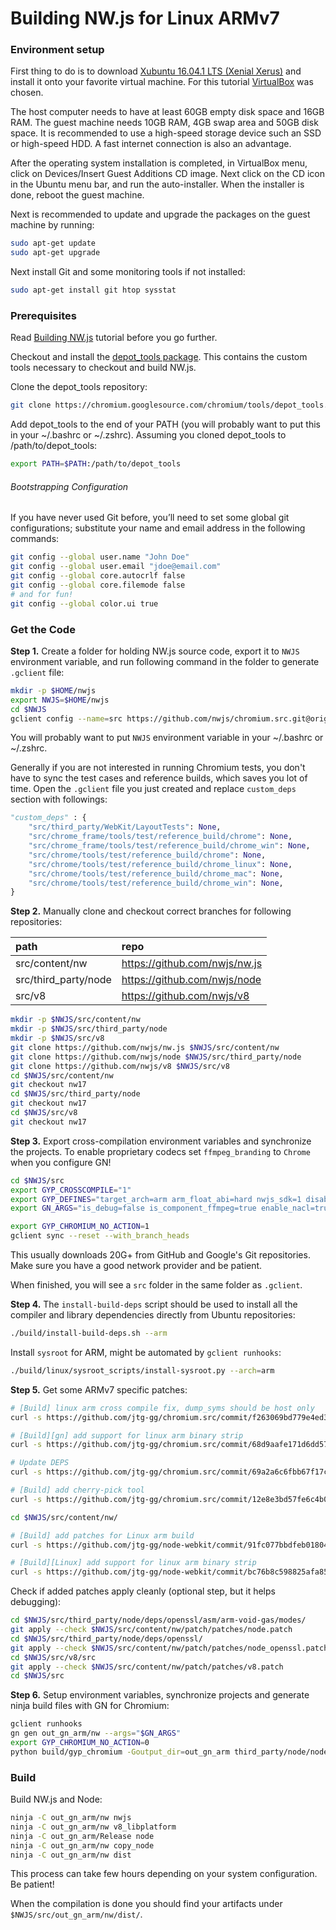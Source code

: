 # Building NW.js for Linux ARMv7

### Environment setup

First thing to do is to download [Xubuntu 16.04.1 LTS (Xenial Xerus)] and install it onto your favorite virtual machine. For this tutorial [VirtualBox] was chosen.

The host computer needs to have at least 60GB empty disk space and 16GB RAM. The guest machine needs 10GB RAM, 4GB swap area and 50GB disk space. It is recommended to use a high-speed storage device such an SSD or high-speed HDD. A fast internet connection is also an advantage.

After the operating system installation is completed, in VirtualBox menu, click on Devices/Insert Guest Additions CD image. Next click on the CD icon in the Ubuntu menu bar, and run the auto-installer. When the installer is done, reboot the guest machine.

Next is recommended to update and upgrade the packages on the guest machine by running:
```bash
sudo apt-get update
sudo apt-get upgrade
```

Next install Git and some monitoring tools if not installed:
```bash
sudo apt-get install git htop sysstat
```

### Prerequisites

Read [Building NW.js] tutorial before you go further.

Checkout and install the [depot_tools package]. This contains the custom tools necessary to checkout and build NW.js.

Clone the depot_tools repository:
```bash
git clone https://chromium.googlesource.com/chromium/tools/depot_tools.git
```

Add depot_tools to the end of your PATH (you will probably want to put this in your ~/.bashrc or ~/.zshrc). Assuming you cloned depot_tools to /path/to/depot_tools:
```bash
export PATH=$PATH:/path/to/depot_tools
```

###### Bootstrapping Configuration
If you have never used Git before, you’ll need to set some global git configurations; substitute your name and email address in the following commands:
```bash
git config --global user.name "John Doe"
git config --global user.email "jdoe@email.com"
git config --global core.autocrlf false
git config --global core.filemode false
# and for fun!
git config --global color.ui true
```

### Get the Code

**Step 1.** Create a folder for holding NW.js source code, export it to `NWJS` environment variable, and run following command in the folder to generate `.gclient` file:

```bash
mkdir -p $HOME/nwjs
export NWJS=$HOME/nwjs
cd $NWJS
gclient config --name=src https://github.com/nwjs/chromium.src.git@origin/nw17
```

You will probably want to put `NWJS` environment variable in your ~/.bashrc or ~/.zshrc.

Generally if you are not interested in running Chromium tests, you don't have to sync the test cases and reference builds, which saves you lot of time. Open the `.gclient` file you just created and replace `custom_deps` section with followings:

```python
"custom_deps" : {
    "src/third_party/WebKit/LayoutTests": None,
    "src/chrome_frame/tools/test/reference_build/chrome": None,
    "src/chrome_frame/tools/test/reference_build/chrome_win": None,
    "src/chrome/tools/test/reference_build/chrome": None,
    "src/chrome/tools/test/reference_build/chrome_linux": None,
    "src/chrome/tools/test/reference_build/chrome_mac": None,
    "src/chrome/tools/test/reference_build/chrome_win": None,
}
```

**Step 2.** Manually clone and checkout correct branches for following repositories:

| path | repo |
|:---- |:---- |
| src/content/nw | https://github.com/nwjs/nw.js |
| src/third_party/node | https://github.com/nwjs/node |
| src/v8 | https://github.com/nwjs/v8 |


```bash
mkdir -p $NWJS/src/content/nw
mkdir -p $NWJS/src/third_party/node
mkdir -p $NWJS/src/v8
git clone https://github.com/nwjs/nw.js $NWJS/src/content/nw
git clone https://github.com/nwjs/node $NWJS/src/third_party/node
git clone https://github.com/nwjs/v8 $NWJS/src/v8
cd $NWJS/src/content/nw
git checkout nw17
cd $NWJS/src/third_party/node
git checkout nw17
cd $NWJS/src/v8
git checkout nw17
```

**Step 3.** Export cross-compilation environment variables and synchronize the projects. To enable proprietary codecs set `ffmpeg_branding` to `Chrome` when you configure GN!

```bash
cd $NWJS/src
export GYP_CROSSCOMPILE="1"
export GYP_DEFINES="target_arch=arm arm_float_abi=hard nwjs_sdk=1 disable_nacl=0"
export GN_ARGS="is_debug=false is_component_ffmpeg=true enable_nacl=true target_cpu=\"arm\" ffmpeg_branding=\"Chrome\""

export GYP_CHROMIUM_NO_ACTION=1
gclient sync --reset --with_branch_heads
```

This usually downloads 20G+ from GitHub and Google's Git repositories. Make sure you have a good network provider and be patient.

When finished, you will see a `src` folder in the same folder as `.gclient`.

**Step 4.** The `install-build-deps` script should be used to install all the compiler and library dependencies directly from Ubuntu repositories:
```bash
./build/install-build-deps.sh --arm
```

Install `sysroot` for ARM, might be automated by `gclient runhooks`:
```bash
./build/linux/sysroot_scripts/install-sysroot.py --arch=arm
```

**Step 5.** Get some ARMv7 specific patches:
```bash
# [Build] linux arm cross compile fix, dump_syms should be host only
curl -s https://github.com/jtg-gg/chromium.src/commit/f263069bd779e4ed3214b6daee207bdd68d25982.patch | git am

# [Build][gn] add support for linux arm binary strip
curl -s https://github.com/jtg-gg/chromium.src/commit/68d9aafe171d6dd57efeb8d50f552e925dffebfa.patch | git am

# Update DEPS
curl -s https://github.com/jtg-gg/chromium.src/commit/69a2a6c6fbb67f17c91718f55d2fd44a49c7da6e.patch | git am

# [Build] add cherry-pick tool
curl -s https://github.com/jtg-gg/chromium.src/commit/12e8e3bd57fe6c4b07de21fd2bf1a9500edcdbd2.patch | git am

cd $NWJS/src/content/nw/

# [Build] add patches for Linux arm build
curl -s https://github.com/jtg-gg/node-webkit/commit/91fc077bbdfeb01804d61b7e45a2a2b3898f4ceb.patch | git am

# [Build][Linux] add support for linux arm binary strip
curl -s https://github.com/jtg-gg/node-webkit/commit/bc76b8c598825afa850bb16a75338a2d58b12ebd.patch | git am
```


Check if added patches apply cleanly (optional step, but it helps debugging):
```bash
cd $NWJS/src/third_party/node/deps/openssl/asm/arm-void-gas/modes/
git apply --check $NWJS/src/content/nw/patch/patches/node.patch
cd $NWJS/src/third_party/node/deps/openssl/
git apply --check $NWJS/src/content/nw/patch/patches/node_openssl.patch
cd $NWJS/src/v8/src
git apply --check $NWJS/src/content/nw/patch/patches/v8.patch
cd $NWJS/src
```

**Step 6.** Setup environment variables, synchronize projects and generate ninja build files with GN for Chromium:
```bash
gclient runhooks
gn gen out_gn_arm/nw --args="$GN_ARGS"
export GYP_CHROMIUM_NO_ACTION=0
python build/gyp_chromium -Goutput_dir=out_gn_arm third_party/node/node.gyp
```

### Build

Build NW.js and Node:
```bash
ninja -C out_gn_arm/nw nwjs
ninja -C out_gn_arm/nw v8_libplatform
ninja -C out_gn_arm/Release node
ninja -C out_gn_arm/nw copy_node
ninja -C out_gn_arm/nw dist
```

This process can take few hours depending on your system configuration. Be patient!

When the compilation is done you should find your artifacts under `$NWJS/src/out_gn_arm/nw/dist/`.

[Xubuntu 16.04.1 LTS (Xenial Xerus)]: http://cdimage.ubuntu.com/xubuntu/releases/xenial/release/xubuntu-16.04.1-desktop-amd64.iso
[Ubuntu 14.04.5 LTS (Trusty Tahr)]: http://releases.ubuntu.com/14.04/ubuntu-14.04.5-desktop-amd64.iso
[VirtualBox]: https://www.virtualbox.org/wiki/Downloads
[Building NW.js]: http://docs.nwjs.io/en/latest/For%20Developers/Building%20NW.js/
[depot_tools package]: https://commondatastorage.googleapis.com/chrome-infra-docs/flat/depot_tools/docs/html/depot_tools_tutorial.html#_setting_up
